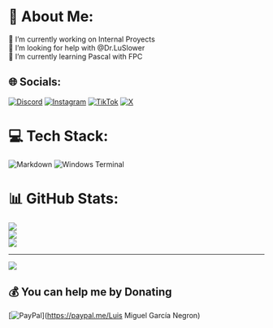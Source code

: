 # 💫 About Me:
🔭 I’m currently working on Internal Proyects<br>🤝 I’m looking for help with @Dr.LuSlower<br>🌱 I’m currently learning Pascal with FPC


## 🌐 Socials:
[![Discord](https://img.shields.io/badge/Discord-%237289DA.svg?logo=discord&logoColor=white)](https://discord.gg/https://discord.gg/K9kukCPzQ7) [![Instagram](https://img.shields.io/badge/Instagram-%23E4405F.svg?logo=Instagram&logoColor=white)](https://instagram.com/Dr.LuSlower) [![TikTok](https://img.shields.io/badge/TikTok-%23000000.svg?logo=TikTok&logoColor=white)](https://tiktok.com/@LuSlower) [![X](https://img.shields.io/badge/X-black.svg?logo=X&logoColor=white)](https://x.com/LuSlower) 

# 💻 Tech Stack:
![Markdown](https://img.shields.io/badge/markdown-%23000000.svg?style=for-the-badge&logo=markdown&logoColor=white) ![Windows Terminal](https://img.shields.io/badge/Windows%20Terminal-%234D4D4D.svg?style=for-the-badge&logo=windows-terminal&logoColor=white)
# 📊 GitHub Stats:
![](https://github-readme-stats.vercel.app/api?username=LuSlower&theme=dark&hide_border=false&include_all_commits=true&count_private=true)<br/>
![](https://github-readme-streak-stats.herokuapp.com/?user=LuSlower&theme=dark&hide_border=false)<br/>
![](https://github-readme-stats.vercel.app/api/top-langs/?username=LuSlower&theme=dark&hide_border=false&include_all_commits=true&count_private=true&layout=compact)

---
[![](https://visitcount.itsvg.in/api?id=LuSlower&icon=0&color=0)](https://visitcount.itsvg.in)

  ## 💰 You can help me by Donating
  [![PayPal](https://img.shields.io/badge/PayPal-00457C?style=for-the-badge&logo=paypal&logoColor=white)](https://paypal.me/Luis Miguel García Negron) 

  
<!-- Proudly created with GPRM ( https://gprm.itsvg.in ) -->
